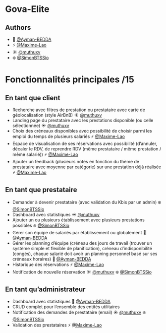 # Gova-Elite

## Authors

- :deciduous_tree: [@Ayman-BEDDA](https://github.com/Ayman-BEDDA)
- :zap: [@Maxime-Lao](https://github.com/Maxime-Lao)
- :sunny: [@muthuxv](https://github.com/muthuxv)
- :snowflake: [@SimonBTSSio](https://github.com/SimonBTSSio)

# Fonctionnalités principales /15

## En tant que client

- Recherche avec filtres de prestation ou prestataire avec carte de géolocalisation (style AirBnB) :sunny: [@muthuxv](https://github.com/muthuxv)
- Landing page du prestataire avec les prestations disponible (ou celle sélectionnée) :sunny: [@muthuxv](https://github.com/muthuxv)
- Choix des créneaux disponibles avec possibilité de choisir parmi les emploi du temps de plusieurs salariés :zap: [@Maxime-Lao](https://github.com/Maxime-Lao)
- Espace de visualisation de ses réservations avec possibilité (d’annuler, décaler le RDV, de reprendre RDV (même prestataire / même prestation / même salarié)) :zap: [@Maxime-Lao](https://github.com/Maxime-Lao)
- Ajouter un feedback (plusieurs notes en fonction du thème de prestataire avec moyenne par catégorie) sur une prestation déjà réalisée :zap: [@Maxime-Lao](https://github.com/Maxime-Lao)

## En tant que prestataire
- Demander à devenir prestataire (avec validation du Kbis par un admin) :snowflake: [@SimonBTSSio](https://github.com/SimonBTSSio)
- Dashboard avec statistiques :sunny: [@muthuxv](https://github.com/muthuxv)
- Ajouter un ou plusieurs établissement avec plusieurs prestations possibles :snowflake: [@SimonBTSSio](https://github.com/SimonBTSSio)
- Gérer son équipe de salariés par établissement ou globalement :deciduous_tree: [@Ayman-BEDDA](https://github.com/Ayman-BEDDA)
- Gérer les planning d’équipe (créneau des jours de travail (trouver un système simple et flexible de planification), créneau d’indisponibilité (congés), chaque salarié doit avoir un planning personnel basé sur ses créneaux horaires) :deciduous_tree: [@Ayman-BEDDA](https://github.com/Ayman-BEDDA)
- Historique des réservations :zap: [@Maxime-Lao](https://github.com/Maxime-Lao)
- Notification de nouvelle réservation :sunny: [@muthuxv](https://github.com/muthuxv) :snowflake: [@SimonBTSSio](https://github.com/SimonBTSSio)

## En tant qu’administrateur
- Dashboard avec statistiques :deciduous_tree: [@Ayman-BEDDA](https://github.com/Ayman-BEDDA)
- CRUD complet pour l’ensemble des entités utilitaires
- Notification des demandes de prestataire (email) :sunny: [@muthuxv](https://github.com/muthuxv) :snowflake: [@SimonBTSSio](https://github.com/SimonBTSSio)
- Validation des prestataires :zap: [@Maxime-Lao](https://github.com/Maxime-Lao)
